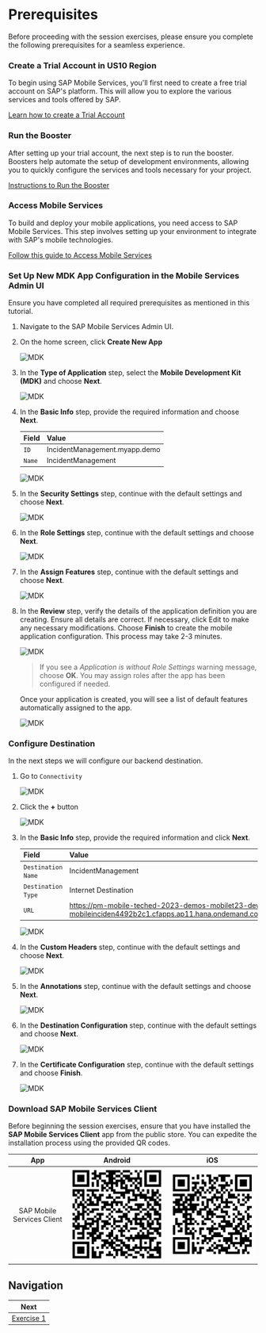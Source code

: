 # Prerequisites

Before proceeding with the session exercises, please ensure you complete the following prerequisites for a seamless experience.

### Create a Trial Account in US10 Region

To begin using SAP Mobile Services, you'll first need to create a free trial account on SAP's platform. This will allow you to explore the various services and tools offered by SAP.

[Learn how to create a Trial Account](https://developers.sap.com/tutorials/hcp-create-trial-account.html "https://developers.sap.com/tutorials/hcp-create-trial-account.html")

### Run the Booster

After setting up your trial account, the next step is to run the booster. Boosters help automate the setup of development environments, allowing you to quickly configure the services and tools necessary for your project.

[Instructions to Run the Booster](https://developers.sap.com/tutorials/build-code-setup.html "https://developers.sap.com/tutorials/build-code-setup.html")

### Access Mobile Services

To build and deploy your mobile applications, you need access to SAP Mobile Services. This step involves setting up your environment to integrate with SAP's mobile technologies.

[Follow this guide to Access Mobile Services](https://developers.sap.com/tutorials/fiori-ios-hcpms-setup.html "https://developers.sap.com/tutorials/fiori-ios-hcpms-setup.html")

### Set Up New MDK App Configuration in the Mobile Services Admin UI

Ensure you have completed all required prerequisites as mentioned in this tutorial.

1. Navigate to the SAP Mobile Services Admin UI.

2. On the home screen, click **Create New App**
   
    ![MDK](0.1.1.png)

3. In the **Type of Application** step, select the **Mobile Development Kit (MDK)** and choose **Next**.

    ![MDK](0.1.2.png)

4. In the **Basic Info** step, provide the required information and choose **Next**.

    | Field | Value |
    |----|----|
    | `ID` | IncidentManagement.myapp.demo |
    | `Name` | IncidentManagement |

    ![MDK](0.1.3.png)

5. In the **Security Settings** step, continue with the default settings and choose **Next**.

    ![MDK](0.1.4.png)

5. In the **Role Settings** step, continue with the default settings and choose **Next**.

    ![MDK](0.1.5.png) 

6. In the **Assign Features** step, continue with the default settings and choose **Next**.

    ![MDK](0.1.6.png) 

7. In the **Review** step, verify the details of the application definition you are creating. Ensure all details are correct. If necessary, click Edit to make any necessary modifications. Choose **Finish** to create the mobile application configuration. This process may take 2-3 minutes.

    ![MDK](0.1.7.png)

    >If you see a _Application is without Role Settings_ warning message, choose **OK**. You may assign roles after the app has been configured if needed.

    Once your application is created, you will see a list of default features automatically assigned to the app.

    ![MDK](0.1.9.png)

### Configure Destination

In the next steps we will configure our backend destination.
1. Go to `Connectivity`

   ![MDK](0.2.1.png)

2. Click the **+** button

   ![MDK](0.2.2.png)

3. In the **Basic Info** step, provide the required information and click **Next**.

    | Field | Value |
    |----|----|
    | `Destination Name` | IncidentManagement |
    | `Destination Type` | Internet Destination |
    | `URL`| https://pm-mobile-teched-2023-demos-mobilet23-dev-mobileinciden4492b2c1.cfapps.ap11.hana.ondemand.com/service/IncidentManagementMobile/ |

    ![MDK](0.2.3.png)
    
4. In the **Custom Headers** step, continue with the default settings and choose **Next**.

   ![MDK](0.2.4.png)

5. In the **Annotations** step, continue with the default settings and choose **Next**.

   ![MDK](0.2.5.png)

6. In the **Destination Configuration** step, continue with the default settings and choose **Next**.

   ![MDK](0.2.6.png)

7. In the **Certificate Configuration** step, continue with the default settings and choose **Finish**.

   ![MDK](0.2.7.png)


### Download SAP Mobile Services Client
Before beginning the session exercises, ensure that you have installed the **SAP Mobile Services Client** app from the public store. You can expedite the installation process using the provided QR codes.

|            App            |        Android         |          iOS           |
| :------------------------: | :--------------------: | :--------------------: |
| SAP Mobile Services Client | ![MDK](images/0.1.png) | ![MDK](images/0.2.png) |

## Navigation

| Next |
|---|
| [Exercise 1](../ex1/README.md) |
